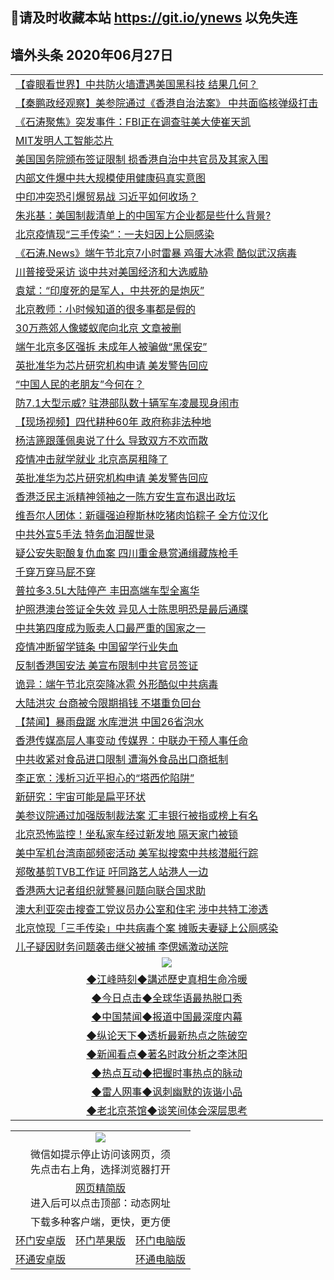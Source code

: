 ## 📩请及时收藏本站 https://git.io/ynews 以免失连</a>
## 墙外头条 2020年06月27日</a>

 <table>
<tr><td colspan="2" align="left"><a href="https://qeb.xfthy.casa/?name=c1190386&key=xcyufvbtjvhwwrpc&from=gy2">【睿眼看世界】中共防火墙遭遇美国黑科技 结果几何？</a></td></tr>
<tr><td colspan="2" align="left"><a href="https://qeb.xfthy.casa/?name=c1190387&key=xcyufvbtjvhwwrpc&from=gy2">【秦鹏政经观察】美参院通过《香港自治法案》 中共面临核弹级打击</a></td></tr>
<tr><td colspan="2" align="left"><a href="https://qeb.xfthy.casa/?name=c1190389&key=xcyufvbtjvhwwrpc&from=gy2">《石涛聚焦》突发事件：FBI正在调查驻美大使崔天凯</a></td></tr>
<tr><td colspan="2" align="left"><a href="https://qeb.xfthy.casa/?name=c1190418&key=xcyufvbtjvhwwrpc&from=gy2">MIT发明人工智能芯片</a></td></tr>
<tr><td colspan="2" align="left"><a href="https://qeb.xfthy.casa/?name=c1190435&key=xcyufvbtjvhwwrpc&from=gy2">美国国务院颁布签证限制 损香港自治中共官员及其家入围</a></td></tr>
<tr><td colspan="2" align="left"><a href="https://qeb.xfthy.casa/?name=c1190408&key=xcyufvbtjvhwwrpc&from=gy2">内部文件爆中共大规模使用健康码真实意图</a></td></tr>
<tr><td colspan="2" align="left"><a href="https://qeb.xfthy.casa/?name=c1190396&key=xcyufvbtjvhwwrpc&from=gy2">中印冲突恐引爆贸易战 习近平如何收场？</a></td></tr>
<tr><td colspan="2" align="left"><a href="https://qeb.xfthy.casa/?name=c1190409&key=xcyufvbtjvhwwrpc&from=gy2">朱兆基：美国制裁清单上的中国军方企业都是些什么背景?</a></td></tr>
<tr><td colspan="2" align="left"><a href="https://qeb.xfthy.casa/?name=c1190417&key=xcyufvbtjvhwwrpc&from=gy2">北京疫情现“三手传染”：一夫妇因上公厕感染</a></td></tr>
<tr><td colspan="2" align="left"><a href="https://qeb.xfthy.casa/?name=c1190388&key=xcyufvbtjvhwwrpc&from=gy2">《石涛.News》端午节北京7小时雷暴 鸡蛋大冰雹 酷似武汉病毒</a></td></tr>
<tr><td colspan="2" align="left"><a href="https://qeb.xfthy.casa/?name=c1190416&key=xcyufvbtjvhwwrpc&from=gy2">川普接受采访 谈中共对美国经济和大选威胁</a></td></tr>
<tr><td colspan="2" align="left"><a href="https://qeb.xfthy.casa/?name=c1190411&key=xcyufvbtjvhwwrpc&from=gy2">袁斌：“印度死的是军人，中共死的是炮灰”</a></td></tr>
<tr><td colspan="2" align="left"><a href="https://qeb.xfthy.casa/?name=c1190414&key=xcyufvbtjvhwwrpc&from=gy2">北京教师：小时候知道的很多事都是假的</a></td></tr>
<tr><td colspan="2" align="left"><a href="https://qeb.xfthy.casa/?name=c1190375&key=xcyufvbtjvhwwrpc&from=gy2">30万燕郊人像蝼蚁爬向北京 文章被删</a></td></tr>
<tr><td colspan="2" align="left"><a href="https://qeb.xfthy.casa/?name=c1190378&key=xcyufvbtjvhwwrpc&from=gy2">端午北京多区强拆 未成年人被骗做“黑保安”</a></td></tr>
<tr><td colspan="2" align="left"><a href="https://qeb.xfthy.casa/?name=c1190395&key=xcyufvbtjvhwwrpc&from=gy2">英批准华为芯片研究机构申请 美发警告回应</a></td></tr>
<tr><td colspan="2" align="left"><a href="https://qeb.xfthy.casa/?name=c1190452&key=xcyufvbtjvhwwrpc&from=gy2">“中国人民的老朋友”今何在？</a></td></tr>
<tr><td colspan="2" align="left"><a href="https://qeb.xfthy.casa/?name=c1190401&key=xcyufvbtjvhwwrpc&from=gy2">防7.1大型示威? 驻港部队数十辆军车凌晨现身闹市</a></td></tr>
<tr><td colspan="2" align="left"><a href="https://qeb.xfthy.casa/?name=c1190406&key=xcyufvbtjvhwwrpc&from=gy2">【现场视频】四代耕种60年 政府称非法种地</a></td></tr>
<tr><td colspan="2" align="left"><a href="https://qeb.xfthy.casa/?name=c1190439&key=xcyufvbtjvhwwrpc&from=gy2">杨洁篪跟蓬佩奥说了什么 导致双方不欢而散</a></td></tr>
<tr><td colspan="2" align="left"><a href="https://qeb.xfthy.casa/?name=c1190412&key=xcyufvbtjvhwwrpc&from=gy2">疫情冲击就学就业 北京高房租降了</a></td></tr>
<tr><td colspan="2" align="left"><a href="https://qeb.xfthy.casa/?name=c1190377&key=xcyufvbtjvhwwrpc&from=gy2">英批准华为芯片研究机构申请 美发警告回应</a></td></tr>
<tr><td colspan="2" align="left"><a href="https://qeb.xfthy.casa/?name=c1190424&key=xcyufvbtjvhwwrpc&from=gy2">香港泛民主派精神领袖之一陈方安生宣布退出政坛</a></td></tr>
<tr><td colspan="2" align="left"><a href="https://qeb.xfthy.casa/?name=c1190432&key=xcyufvbtjvhwwrpc&from=gy2">维吾尔人团体：新疆强迫穆斯林吃猪肉馅粽子 全方位汉化</a></td></tr>
<tr><td colspan="2" align="left"><a href="https://qeb.xfthy.casa/?name=c1190393&key=xcyufvbtjvhwwrpc&from=gy2">中共外宣5手法 特务血泪醒世录</a></td></tr>
<tr><td colspan="2" align="left"><a href="https://qeb.xfthy.casa/?name=c1190445&key=xcyufvbtjvhwwrpc&from=gy2">疑公安失职酿复仇血案 四川重金悬赏通缉藏族枪手</a></td></tr>
<tr><td colspan="2" align="left"><a href="https://qeb.xfthy.casa/?name=c1190453&key=xcyufvbtjvhwwrpc&from=gy2">千穿万穿马屁不穿</a></td></tr>
<tr><td colspan="2" align="left"><a href="https://qeb.xfthy.casa/?name=c1190415&key=xcyufvbtjvhwwrpc&from=gy2">普拉多3.5L大陆停产 丰田高端车型全离华</a></td></tr>
<tr><td colspan="2" align="left"><a href="https://qeb.xfthy.casa/?name=c1190429&key=xcyufvbtjvhwwrpc&from=gy2">护照港澳台签证全失效 异见人士陈思明恐是最后通牒</a></td></tr>
<tr><td colspan="2" align="left"><a href="https://qeb.xfthy.casa/?name=c1190428&key=xcyufvbtjvhwwrpc&from=gy2">中共第四度成为贩卖人口最严重的国家之一</a></td></tr>
<tr><td colspan="2" align="left"><a href="https://qeb.xfthy.casa/?name=c1190398&key=xcyufvbtjvhwwrpc&from=gy2">疫情冲断留学链条 中国留学行业失血</a></td></tr>
<tr><td colspan="2" align="left"><a href="https://qeb.xfthy.casa/?name=c1190404&key=xcyufvbtjvhwwrpc&from=gy2">反制香港国安法 美宣布限制中共官员签证</a></td></tr>
<tr><td colspan="2" align="left"><a href="https://qeb.xfthy.casa/?name=c1190402&key=xcyufvbtjvhwwrpc&from=gy2">诡异：端午节北京突降冰雹 外形酷似中共病毒</a></td></tr>
<tr><td colspan="2" align="left"><a href="https://qeb.xfthy.casa/?name=c1190441&key=xcyufvbtjvhwwrpc&from=gy2">大陆洪灾 台商被令限期捐钱 不堪重负回台</a></td></tr>
<tr><td colspan="2" align="left"><a href="https://qeb.xfthy.casa/?name=c1190457&key=xcyufvbtjvhwwrpc&from=gy2">【禁闻】暴雨盘踞 水库泄洪 中国26省泡水</a></td></tr>
<tr><td colspan="2" align="left"><a href="https://qeb.xfthy.casa/?name=c1190400&key=xcyufvbtjvhwwrpc&from=gy2">香港传媒高层人事变动 传媒界：中联办干预人事任命</a></td></tr>
<tr><td colspan="2" align="left"><a href="https://qeb.xfthy.casa/?name=c1190449&key=xcyufvbtjvhwwrpc&from=gy2">中共收紧对食品进口限制 遭海外食品出口商抵制</a></td></tr>
<tr><td colspan="2" align="left"><a href="https://qeb.xfthy.casa/?name=c1190458&key=xcyufvbtjvhwwrpc&from=gy2">李正宽：浅析习近平担心的“塔西佗陷阱”</a></td></tr>
<tr><td colspan="2" align="left"><a href="https://qeb.xfthy.casa/?name=c1190423&key=xcyufvbtjvhwwrpc&from=gy2">新研究：宇宙可能是扁平环状</a></td></tr>
<tr><td colspan="2" align="left"><a href="https://qeb.xfthy.casa/?name=c1190379&key=xcyufvbtjvhwwrpc&from=gy2">美参议院通过加强版制裁法案 汇丰银行被指或榜上有名</a></td></tr>
<tr><td colspan="2" align="left"><a href="https://qeb.xfthy.casa/?name=c1190399&key=xcyufvbtjvhwwrpc&from=gy2">北京恐怖监控！坐私家车经过新发地 隔天家门被锁</a></td></tr>
<tr><td colspan="2" align="left"><a href="https://qeb.xfthy.casa/?name=c1190433&key=xcyufvbtjvhwwrpc&from=gy2">美中军机台湾南部频密活动 美军拟搜索中共核潜艇行踪</a></td></tr>
<tr><td colspan="2" align="left"><a href="https://qeb.xfthy.casa/?name=c1190413&key=xcyufvbtjvhwwrpc&from=gy2">郑敬基剪TVB工作证 吁同路艺人站港人一边</a></td></tr>
<tr><td colspan="2" align="left"><a href="https://qeb.xfthy.casa/?name=c1190430&key=xcyufvbtjvhwwrpc&from=gy2">香港两大记者组织就警暴问题向联合国求助</a></td></tr>
<tr><td colspan="2" align="left"><a href="https://qeb.xfthy.casa/?name=c1190448&key=xcyufvbtjvhwwrpc&from=gy2">澳大利亚突击搜查工党议员办公室和住宅  涉中共特工渗透</a></td></tr>
<tr><td colspan="2" align="left"><a href="https://qeb.xfthy.casa/?name=c1190381&key=xcyufvbtjvhwwrpc&from=gy2">北京惊现「三手传染」中共病毒个案 摊贩夫妻疑上公厕感染</a></td></tr>
<tr><td colspan="2" align="left"><a href="https://qeb.xfthy.casa/?name=c1190444&key=xcyufvbtjvhwwrpc&from=gy2">儿子疑因财务问题袭击继父被捕 李偲嫣激动送院</a></td></tr>

 <tr>
   <td colspan="2" align=center><img src="https://cdn.jsdelivr.net/gh/gyoupiodf/im1/jf-1.jpg"></td>
  </tr>
   <tr>
   <td colspan="2" align=center> 
<a href="https://xdihm.casa/oo.aspx?name=c922850&key=sdxhftoyfkhpuaxy&from=gy2&tag=9877">◆江峰時刻◆講述歷史真相生命冷暖</a><br/>
    </td>
  </tr>
   <tr>
   <td colspan="2" align=center> 
<a href="https://xdihm.casa/oo.aspx?name=c816850&key=sdxhftoyfkhpuaxy&from=gy2&tag=9877">◆今日点击◆全球华语最热脱口秀</a><br/>
    </td>
  </tr>
  <tr>
  <td colspan="2" align=center>
<a href="https://xdihm.casa/oo.aspx?name=c816860&key=sdxhftoyfkhpuaxy&from=gy2&tag=99733110">◆中国禁闻◆报道中国最深度内幕</a><br/>
   </tr>
  <tr>
     <td colspan="2" align=center>
<a href="https://xdihm.casa/oo.aspx?name=c816855&key=sdxhftoyfkhpuaxy&from=gy2&tag=997110">◆纵论天下◆透析最新热点之陈破空</a><br/>
   </tr>
   <tr>
      <td colspan="2" align=center>
<a href="https://xdihm.casa/oo.aspx?name=c838308&key=sdxhftoyfkhpuaxy&from=gy2&tag=9973110">◆新闻看点◆著名时政分析之李沐阳</a><br/>
   </tr>
   <tr>
     <td colspan="2" align=center>
<a href="https://xdihm.casa/oo.aspx?name=c816852&key=sdxhftoyfkhpuaxy&from=gy2&tag=9733110">◆热点互动◆把握时事热点的脉动</a><br/>
   </tr>
   <tr>
      <td colspan="2" align=center>
<a href="https://xdihm.casa/oo.aspx?name=c816694&key=sdxhftoyfkhpuaxy&from=gy2&tag=93310">◆雷人网事◆讽刺幽默的诙谐小品</a><br/>
   </tr>
   <tr>
    <td colspan="2" align=center>
<a href="https://xdihm.casa/oo.aspx?name=c816650&key=sdxhftoyfkhpuaxy&from=gy2&tag=9973110">◆老北京茶馆◆谈笑间体会深层思考</a><br/>
   </tr>
</table>

<table>
  <tr>
    <td colspan="3" align="center"><img src="https://cdn.jsdelivr.net/gh/opipe/up/oGate65.jpg"/></td>
  </tr>
  <tr>
    <td colspan="3" align="center">微信如提示停止访问该网页，须<br/>先点击右上角，选择浏览器打开</td>
  <tr>
  <tr>
    <td colspan="3" align="center"><a href="https://gitcdn.xyz/cdn/otiny/up/master/show005.htm">网页精简版</a><br/>进入后可以点击顶部：动态网址</td>
  </tr>
  <tr>
    <td colspan="3" align="center">下载多种客户端，更快，更方便</td>
  <tr>
  <tr>
    <td align="center"><a href="https://cdn.jsdelivr.net/gh/opipe/up/oGatea.apk">环门安卓版</a></td>
    <td align="center"><a href="https://x.co/odisk">环门苹果版</a></td>
    <td align="center"><a href="https://cdn.jsdelivr.net/gh/opipe/up/oGate.zip">环门电脑版</a></td>
  </tr>
  <tr>
    <td align="center"><a href="https://cdn.jsdelivr.net/gh/opipe/up/oPipe.apk">环通安卓版</a></td>
    <td align="center"></td>
    <td align="center"><a href="https://raw.githubusercontent.com/opipe/up/master/oPipe.zip">环通电脑版</a></td>
  </tr>
  
</table>
